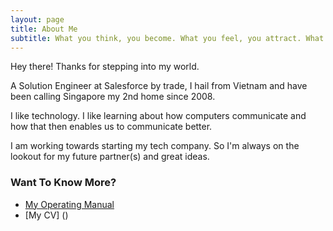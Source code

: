 ```yaml
---
layout: page
title: About Me
subtitle: What you think, you become. What you feel, you attract. What you imagine, you create.
---
```


Hey there! Thanks for stepping into my world.

A Solution Engineer at Salesforce by trade, I hail from Vietnam and have been calling Singapore my 2nd home since 2008.

I like technology. I like learning about how computers communicate and how that then enables us to communicate better. 

I am working towards starting my tech company. So I'm always on the lookout for my future partner(s) and great ideas.


### Want To Know More?

* [My Operating Manual](/2020-09-12-tris-operating-manual)
* [My CV] ()